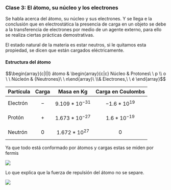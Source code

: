 ### Clase 3: El átomo, su núcleo y los electrones

Se habla acerca del átomo, su núcleo y sus electrones. Y se llega e la conclusión que en electrostática la presencia de carga en un objeto se debe a la transferencia de electrones por medio de un agente externo, para ello se realiza ciertas prácticas demostrativas.

El estado natural de la materia es estar neutros, si le quitamos esta propiedad, se dicen que están cargados eléctricamente.

#### Estructura del átomo
$$\begin{array}{c|l|l} átomo & \begin{array}{c|c} Núcleo & Protones\ \ p \\ o \ \ Núcleón & {Neutrones}\ \  n\end{array}\ \\& Electrones,\ \ é \end{array}$$


|Partícula|Carga|Masa en Kg|Carga en Coulombs|
|-|-|-|-|
|Electrón|$$-$$|$$9.109*10^{-31}$$|$$-1.6*10^{19}$$ 
|Protón|$$+$$|$$1.673*10^{-27}$$|$$1.6*10^{-19}$$|
|Neutrón|$$0$$|$$1.672*10^{27}$$|$$0$$

Ya que todo está conformado por átomos y cargas estas se miden por fermis

![](-Primero/Fundamentos%20de%20Física/Homework/Video%20Notes/3.%20Electricidad%20y%20magnetismo/Attachments/1.2.-El%20átomo,-su%20núcleo-y-los-electrones-1.jpeg)

Lo que explica que la fuerza de repulsión del átomo no se separe.

![](-Primero/Fundamentos%20de%20Física/Homework/Video%20Notes/3.%20Electricidad%20y%20magnetismo/Attachments/1.2.-El%20átomo,-su%20núcleo-y-los-electrones.jpeg)

  
